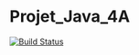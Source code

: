 # Projet_Java_4A
[![Build Status](https://travis-ci.com/Lulb8/Projet_Java_4A.svg?branch=master)](https://travis-ci.com/Lulb8/Projet_Java_4A)
